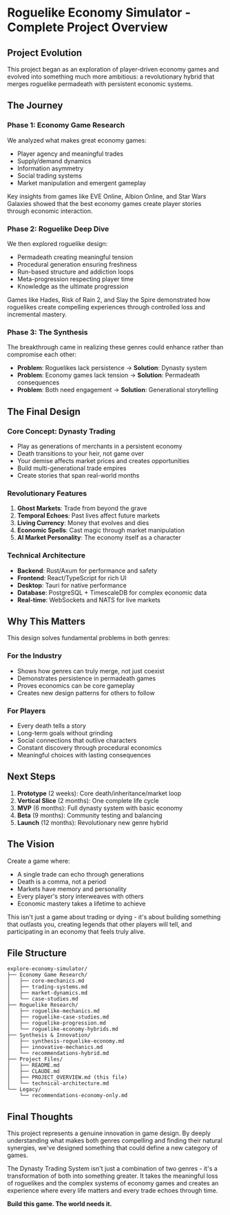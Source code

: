 # Roguelike Economy Simulator - Complete Project Overview

## Project Evolution

This project began as an exploration of player-driven economy games and evolved into something much more ambitious: a revolutionary hybrid that merges roguelike permadeath with persistent economic systems.

## The Journey

### Phase 1: Economy Game Research
We analyzed what makes great economy games:
- Player agency and meaningful trades
- Supply/demand dynamics
- Information asymmetry
- Social trading systems
- Market manipulation and emergent gameplay

Key insights from games like EVE Online, Albion Online, and Star Wars Galaxies showed that the best economy games create player stories through economic interaction.

### Phase 2: Roguelike Deep Dive
We then explored roguelike design:
- Permadeath creating meaningful tension
- Procedural generation ensuring freshness
- Run-based structure and addiction loops
- Meta-progression respecting player time
- Knowledge as the ultimate progression

Games like Hades, Risk of Rain 2, and Slay the Spire demonstrated how roguelikes create compelling experiences through controlled loss and incremental mastery.

### Phase 3: The Synthesis
The breakthrough came in realizing these genres could enhance rather than compromise each other:
- **Problem**: Roguelikes lack persistence → **Solution**: Dynasty system
- **Problem**: Economy games lack tension → **Solution**: Permadeath consequences
- **Problem**: Both need engagement → **Solution**: Generational storytelling

## The Final Design

### Core Concept: Dynasty Trading
- Play as generations of merchants in a persistent economy
- Death transitions to your heir, not game over
- Your demise affects market prices and creates opportunities
- Build multi-generational trade empires
- Create stories that span real-world months

### Revolutionary Features
1. **Ghost Markets**: Trade from beyond the grave
2. **Temporal Echoes**: Past lives affect future markets
3. **Living Currency**: Money that evolves and dies
4. **Economic Spells**: Cast magic through market manipulation
5. **AI Market Personality**: The economy itself as a character

### Technical Architecture
- **Backend**: Rust/Axum for performance and safety
- **Frontend**: React/TypeScript for rich UI
- **Desktop**: Tauri for native performance
- **Database**: PostgreSQL + TimescaleDB for complex economic data
- **Real-time**: WebSockets and NATS for live markets

## Why This Matters

This design solves fundamental problems in both genres:

### For the Industry
- Shows how genres can truly merge, not just coexist
- Demonstrates persistence in permadeath games
- Proves economics can be core gameplay
- Creates new design patterns for others to follow

### For Players
- Every death tells a story
- Long-term goals without grinding
- Social connections that outlive characters
- Constant discovery through procedural economics
- Meaningful choices with lasting consequences

## Next Steps

1. **Prototype** (2 weeks): Core death/inheritance/market loop
2. **Vertical Slice** (2 months): One complete life cycle
3. **MVP** (6 months): Full dynasty system with basic economy
4. **Beta** (9 months): Community testing and balancing
5. **Launch** (12 months): Revolutionary new genre hybrid

## The Vision

Create a game where:
- A single trade can echo through generations
- Death is a comma, not a period
- Markets have memory and personality
- Every player's story interweaves with others
- Economic mastery takes a lifetime to achieve

This isn't just a game about trading or dying - it's about building something that outlasts you, creating legends that other players will tell, and participating in an economy that feels truly alive.

## File Structure

```
explore-economy-simulator/
├── Economy Game Research/
│   ├── core-mechanics.md
│   ├── trading-systems.md
│   ├── market-dynamics.md
│   └── case-studies.md
├── Roguelike Research/
│   ├── roguelike-mechanics.md
│   ├── roguelike-case-studies.md
│   ├── roguelike-progression.md
│   └── roguelike-economy-hybrids.md
├── Synthesis & Innovation/
│   ├── synthesis-roguelike-economy.md
│   ├── innovative-mechanics.md
│   └── recommendations-hybrid.md
├── Project Files/
│   ├── README.md
│   ├── CLAUDE.md
│   ├── PROJECT_OVERVIEW.md (this file)
│   └── technical-architecture.md
└── Legacy/
    └── recommendations-economy-only.md
```

## Final Thoughts

This project represents a genuine innovation in game design. By deeply understanding what makes both genres compelling and finding their natural synergies, we've designed something that could define a new category of games.

The Dynasty Trading System isn't just a combination of two genres - it's a transformation of both into something greater. It takes the meaningful loss of roguelikes and the complex systems of economy games and creates an experience where every life matters and every trade echoes through time.

**Build this game. The world needs it.**